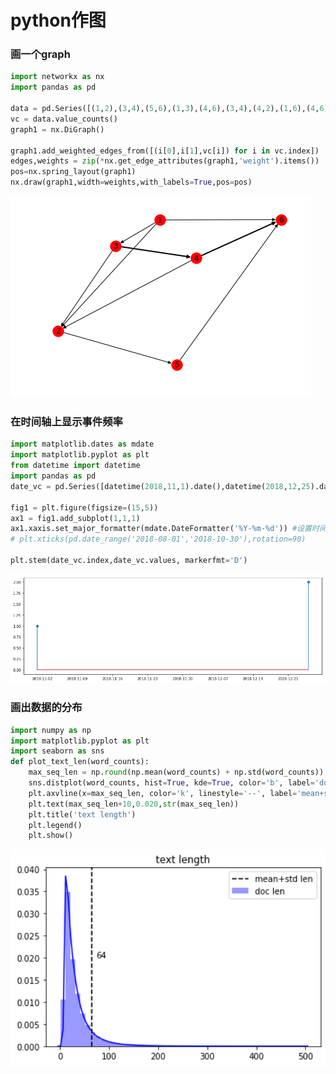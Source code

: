 # python作图

### 画一个graph

```python
import networkx as nx
import pandas as pd

data = pd.Series([(1,2),(3,4),(5,6),(1,3),(4,6),(3,4),(4,2),(1,6),(4,6),(2,5),(3,2)])
vc = data.value_counts()
graph1 = nx.DiGraph()

graph1.add_weighted_edges_from([(i[0],i[1],vc[i]) for i in vc.index])
edges,weights = zip(*nx.get_edge_attributes(graph1,'weight').items())
pos=nx.spring_layout(graph1)
nx.draw(graph1,width=weights,with_labels=True,pos=pos)

```

![graph](./pics/graph.png)



### 在时间轴上显示事件频率

```python
import matplotlib.dates as mdate
import matplotlib.pyplot as plt
from datetime import datetime
import pandas as pd
date_vc = pd.Series([datetime(2018,11,1).date(),datetime(2018,12,25).date(),datetime(2018,12,25).date()]).value_counts()

fig1 = plt.figure(figsize=(15,5))
ax1 = fig1.add_subplot(1,1,1)
ax1.xaxis.set_major_formatter(mdate.DateFormatter('%Y-%m-%d')) #设置时间标签显示格式
# plt.xticks(pd.date_range('2018-08-01','2018-10-30'),rotation=90)

plt.stem(date_vc.index,date_vc.values, markerfmt='D')

```

![date_count_plot](./pics/date_count_plot.png)

### 画出数据的分布

```python
import numpy as np
import matplotlib.pyplot as plt
import seaborn as sns
def plot_text_len(word_counts):
    max_seq_len = np.round(np.mean(word_counts) + np.std(word_counts)).astype(int)
    sns.distplot(word_counts, hist=True, kde=True, color='b', label='doc len')
    plt.axvline(x=max_seq_len, color='k', linestyle='--', label='mean+std len')
    plt.text(max_seq_len+10,0.020,str(max_seq_len))
    plt.title('text length')
    plt.legend()
    plt.show()
```

<img src="pics/text_len.png" alt="text_len" style="zoom:150%;" />

